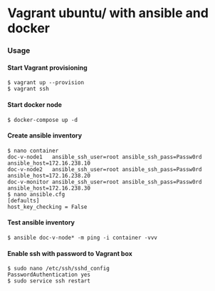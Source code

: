 # Vagrant ubuntu/ with ansible and docker

### Usage
#### Start Vagrant provisioning
```
$ vagrant up --provision
$ vagrant ssh
```

#### Start docker node
``$ docker-compose up -d``  

#### Create ansible inventory
```
$ nano container
doc-v-node1   ansible_ssh_user=root ansible_ssh_pass=Passw0rd ansible_host=172.16.238.10
doc-v-node2   ansible_ssh_user=root ansible_ssh_pass=Passw0rd ansible_host=172.16.238.20
doc-v-monitor ansible_ssh_user=root ansible_ssh_pass=Passw0rd ansible_host=172.16.238.30
$ nano ansible.cfg
[defaults]
host_key_checking = False
```
#### Test ansible inventory
``$ ansible doc-v-node* -m ping -i container -vvv``  

#### Enable ssh with password to Vagrant box
```
$ sudo nano /etc/ssh/sshd_config
PasswordAuthentication yes
$ sudo service ssh restart
```

